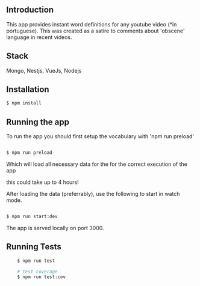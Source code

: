## Introduction

This app provides instant word definitions for any youtube video (*in portuguese).
This was created as a satire to comments about 'obscene' language in recent videos.

## Stack

Mongo, Nestjs, VueJs, Nodejs 

## Installation

```bash
$ npm install
```

## Running the app

To run the app you should first setup the vocabulary with 'npm run preload'

```bash

$ npm run preload  

```

Which will load all necessary data for the for the correct execution of the app 

this could take up to 4 hours!

After loading the data (preferrably), use the following to start in watch mode.

```bash

$ npm run start:dev

```

The app is served locally on port 3000.

## Running Tests

```bash
    $ npm run test

    # test coverage
    $ npm run test:cov
```
